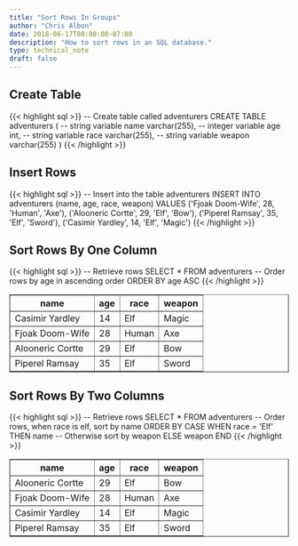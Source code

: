 ```yaml
---
title: "Sort Rows In Groups"
author: "Chris Albon"
date: 2018-06-17T00:00:00-07:00
description: "How to sort rows in an SQL database."
type: technical_note
draft: false
---
```


## Create Table

{{< highlight sql >}}
-- Create table called adventurers
CREATE TABLE adventurers (
    -- string variable
    name varchar(255),
    -- integer variable
    age int,
    -- string variable
    race varchar(255),
    -- string variable
    weapon varchar(255)
)
{{< /highlight >}}

## Insert Rows

{{< highlight sql >}}
-- Insert into the table adventurers
INSERT INTO adventurers (name, age, race, weapon)
VALUES ('Fjoak Doom-Wife', 28, 'Human', 'Axe'),
       ('Alooneric Cortte', 29, 'Elf', 'Bow'),
       ('Piperel Ramsay', 35, 'Elf', 'Sword'),
       ('Casimir Yardley', 14, 'Elf', 'Magic')
{{< /highlight >}}

## Sort Rows By One Column

{{< highlight sql >}}
-- Retrieve rows
SELECT * FROM adventurers
-- Order rows by age in ascending order
ORDER BY age ASC
{{< /highlight >}}
<table border="1" style="border-collapse:collapse">
<tr><th>name</th><th>age</th><th>race</th><th>weapon</th></tr>
<tr><td>Casimir Yardley</td><td>14</td><td>Elf</td><td>Magic</td></tr>
<tr><td>Fjoak Doom-Wife</td><td>28</td><td>Human</td><td>Axe</td></tr>
<tr><td>Alooneric Cortte</td><td>29</td><td>Elf</td><td>Bow</td></tr>
<tr><td>Piperel Ramsay</td><td>35</td><td>Elf</td><td>Sword</td></tr></table>

## Sort Rows By Two Columns


{{< highlight sql >}}
-- Retrieve rows
SELECT * FROM adventurers
-- Order rows, when race is elf, sort by name
ORDER BY CASE WHEN race = 'Elf' THEN name
              -- Otherwise sort by weapon
              ELSE weapon
         END
{{< /highlight >}}
<table border="1" style="border-collapse:collapse">
<tr><th>name</th><th>age</th><th>race</th><th>weapon</th></tr>
<tr><td>Alooneric Cortte</td><td>29</td><td>Elf</td><td>Bow</td></tr>
<tr><td>Fjoak Doom-Wife</td><td>28</td><td>Human</td><td>Axe</td></tr>
<tr><td>Casimir Yardley</td><td>14</td><td>Elf</td><td>Magic</td></tr>
<tr><td>Piperel Ramsay</td><td>35</td><td>Elf</td><td>Sword</td></tr></table>